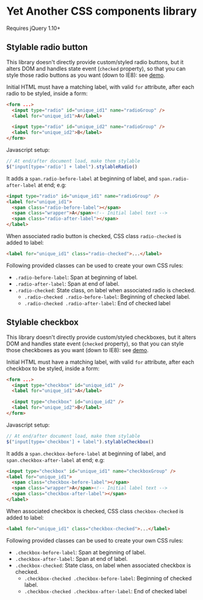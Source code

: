 # Yet Another CSS components library

Requires jQuery 1.10+

## Stylable radio button

This library doesn't directly provide custom/styled radio buttons, 
but it alters DOM and handles state event (`checked` property), so that 
you can style those radio buttons as you want (down to IE8): see [demo](http://applicius.github.io/yacsscomp/demo/radio.html).

Initial HTML must have a matching label, 
with valid `for` attribute, after each radio to be styled, inside a form:

```html
<form ...>
  <input type="radio" id="unique_id1" name="radioGroup" />
  <label for="unique_id1">A</label>

  <input type="radio" id="unique_id2" name="radioGroup" />
  <label for="unique_id2">B</label>
</form>
```

Javascript setup:

```javascript
// At end/after document load, make them stylable
$("input[type='radio'] + label").stylableRadio()
```

It adds a `span.radio-before-label` at beginning of label, 
and `span.radio-after-label` at end; e.g:

```html
<input type="radio" id="unique_id1" name="radioGroup" />
<label for="unique_id1">
  <span class="radio-before-label"></span>
  <span class="wrapper">A</span><!-- Initial label text -->
  <span class="radio-after-label"></span>
</label>
```

When associated radio button is checked,
CSS class `radio-checked` is added to label:

```html
<label for="unique_id1" class="radio-checked">...</label>
```

Following provided classes can be used to create your own CSS rules:

* `.radio-before-label`: Span at beginning of label.
* `.radio-after-label`: Span at end of label.
* `.radio-checked`: State class, on label when associated radio is checked.
  - `.radio-checked .radio-before-label`: Beginning of checked label.
  - `.radio-checked .radio-after-label`: End of checked label

## Stylable checkbox

This library doesn't directly provide custom/styled checkboxes, 
but it alters DOM and handles state event (`checked` property), so that 
you can style those checkboxes as you want (down to IE8): see [demo](http://applicius.github.io/yacsscomp/demo/checkbox.html).

Initial HTML must have a matching label, 
with valid `for` attribute, after each checkbox to be styled, inside a form:

```html
<form ...>
  <input type="checkbox" id="unique_id1" />
  <label for="unique_id1">A</label>

  <input type="checkbox" id="unique_id2" />
  <label for="unique_id2">B</label>
</form>
```

Javascript setup:

```javascript
// At end/after document load, make them stylable
$("input[type='checkbox'] + label").stylableCheckbox()
```

It adds a `span.checkbox-before-label` at beginning of label, 
and `span.checkbox-after-label` at end; e.g:

```html
<input type="checkbox" id="unique_id1" name="checkboxGroup" />
<label for="unique_id1">
  <span class="checkbox-before-label"></span>
  <span class="wrapper">A</span><!-- Initial label text -->
  <span class="checkbox-after-label"></span>
</label>
```

When associated checkbox is checked,
CSS class `checkbox-checked` is added to label:

```html
<label for="unique_id1" class="checkbox-checked">...</label>
```

Following provided classes can be used to create your own CSS rules:

* `.checkbox-before-label`: Span at beginning of label.
* `.checkbox-after-label`: Span at end of label.
* `.checkbox-checked`: State class, on label when associated checkbox is checked.
  - `.checkbox-checked .checkbox-before-label`: Beginning of checked label.
  - `.checkbox-checked .checkbox-after-label`: End of checked label